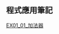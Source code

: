 ## 程式應用筆記
[EX01_01_加法器]([https://example.com](https://colab.research.google.com/github/WhiteChocolate0/-/blob/main/EX01_01_%E5%8A%A0%E6%B3%95%E5%99%A8.ipynb))
